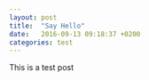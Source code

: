 ```yaml
---
layout: post
title:  "Say Hello"
date:   2016-09-13 09:18:37 +0200
categories: test
---
```

This is a test post
